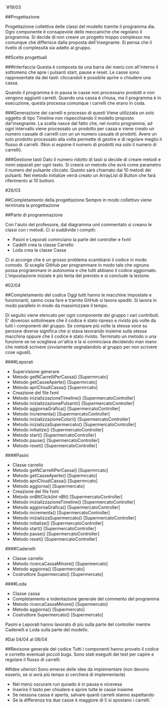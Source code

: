 `#19/03

##Progettazione

Progettazione collettiva delle classi del modello tramite 
il programma dia. Ogni componente è consapevole delle meccaniche
che regolano il programma. Si decide di non creare un progetto
troppo complesso ma comunque che differisce dalla proposta
dell'insegnante. Si pensa che il livello di complessità sia
adatto al gruppo.

##Scelte progettuali

###Interfaccia
Questa è composta da una barra dei menù con all'interno il
sottomenù che apre i pulsanti start, pause e reset. Le casse
sono rappresentate da dei tasti: cliccandoli è possibile aprire o 
chiudere una cassa.

Quando il programma è in pausa le casse non processano prodotti
e non vengono aggiunti carrelli. Quando una cassa è chiusa,
ma il programma è in esecuzione, questa processa comunque i
carrelli che erano in coda.

###Generazione dei carrelli e processo di questi
Viene utilizzata un solo oggetto di tipo  Timeline non 
rispecchiando il modello proposto dal'insegnante. La scelta nasce
dal fatto che, nel nostro programma, ad ogni intervallo viene
processato un prodotto per cassa e viene creato un numero casuale
di carrelli con un un numero casuale di prodotti. Avere un
solo prodotto processato alla volta permette di gestire e di
regolare meglio il flusso di carrelli. (Non si espone il numero
di prodotti ma solo il numero di carrelli).

###Gestione tasti
Dato il numero ridotto di tasti si decide di creare metodi e nomi
separati per ogni tasto. Si creerà un metodo che avrà come 
parametro il numero del pulsante cliccato. Questo sarà
chiamato dai 10 metodi dei pulsanti. Nel metodo initialize verrà
creato un ArrayList di Button che farà riferimento ai 10 bottoni.


#26/03

##Completamento della progettazione
Sempre in modo collettivo viene terminata la progettazione

##Parte di programmazione

Con l'aiuto del professore, dal diagramma uml commentato si creano
le classi con i metodi.
Ci si suddivide i compiti:
- Pasini e Leporati cominciano la parte del controller e fxml
- Cadelli crea la classe Carrello
- Loda crea la classe Cassa

Ci si accorge che è un grosso problema scambiarsi il codice in modo
comodo. Si sceglie GitHub per programmare in modo tale che ognuno
possa programmare in autonomia e che tutti abbiano il codice 
aggiornato. L'impostazione iniziale è più lenta del previsto e si 
conclude la lezione.


#02/04

##Completamento del codice
Oggi tutti hanno le macchine impostate e funzionanti, sanno cosa
fare e tramite GitHub si lavora spediti. Si lavora in modo parallelo
in modo da massimizzare il tempo.

Di seguito viene elencato per ogni componente del gruppo i vari 
contributi. E' doveroso sottolineare che il codice è stato 
ripreso e rivisto più volte da tutti i componenti del gruppo.
Se compare più volte la stessa voce su persone diverse significa che 
si stava lavorando insieme sulla stessa macchina oppure che il codice
è stato rivisto.
Terminato un metodo o una funzione se ne sceglieva un'altra
e la si cominciava decidendo man mano che metodi scrivere (ovviamente
segnalandolo al gruppo per non scrivere cose uguali).

####Leporati
- Supervisione generare
- Metodo getNCarrelliPerCassa() [Supermrcato]
- Metodo getCasseAperte() [Supermrcato]
- Metodo apriChiudiCassa() [Supermrcato]
- Creazione del file fxml
- Metodo inizializzazioneTimeline() [SupermercatoController]
- Metodo inizializzazionePulsanti() [SupermercatoController]
- Metodo aggiornaGrafica() [SupermercatoController]
- Metodo incrementa() [SupermercatoController]
- Metodo inizializzazioneColori() [SupermercatoController]
- Metodo inizializzaSupermercato() [SupermercatoController]
- Metodo initialize() [SupermercatoController]
- Metodo start() [SupermercatoController]
- Metodo pause() [SupermercatoController]
- Metodo reset() [SupermercatoController]


####Pasini
- Classe carrello
- Metodo getNCarrelliPerCassa() [Supermrcato]
- Metodo getCasseAperte() [Supermrcato]
- Metodo apriChiudiCassa() [Supermrcato]
- Metodo aggiorna() [Supermercato]
- Creazione del file fxml
- Metodo onBttClick(int nBtt) [SupermercatoController]
- Metodo inizializzazioneTimeline() [SupermercatoController]
- Metodo aggiornaGrafica() [SupermercatoController]
- Metodo incrementa() [SupermercatoController]
- Metodo inizializzaSupermercato() [SupermercatoController]
- Metodo initialize() [SupermercatoController]
- Metodo start() [SupermercatoController]
- Metodo pause() [SupermercatoController]
- Metodo reset() [SupermercatoController]


####Cadenelli
- Classe carrello
- Metodo ricercaCassaMinore() [Supermercato]
- Metodo aggiorna() [Supermercato]
- Costruttore Supermercato() [Supermercato]

####Loda
- Classe cassa
- Completamento e indentazione generale del commento del programma
- Metodo ricercaCassaMinore() [Supermercato]
- Metodo aggiorna() [Supermercato]
- Costruttore Supermercato() [Supermercato]


Pasini e Leporati hanno lavorato di più sulla parte del controller
mentre Cadenelli e Loda sulla parte del modello.

#Dal 04/04 al 08/04 

##Revisone generale del codice
Tutti i componenti hanno provato il codice e corretto eventuali
piccoli bugs. Sono stati eseguiti dei test per capire e regolare
il flusso di carrelli.

##Idee ulteriori
Sono emerse delle idee da implementare (non devono esserlo, se si 
avrà più tempo si cercherà di implementarle)
- Nel menù oscurare run qunado è in pausa e vicevesa
- Inserire il tasto per chiudere e aprire tutte le casse insieme
- Se nessuna cassa è aperta, salvare quanti carrelli stanno aspettando
- Se la differenza tra due casse è maggiore di 5 si spostano i carrelli.`
